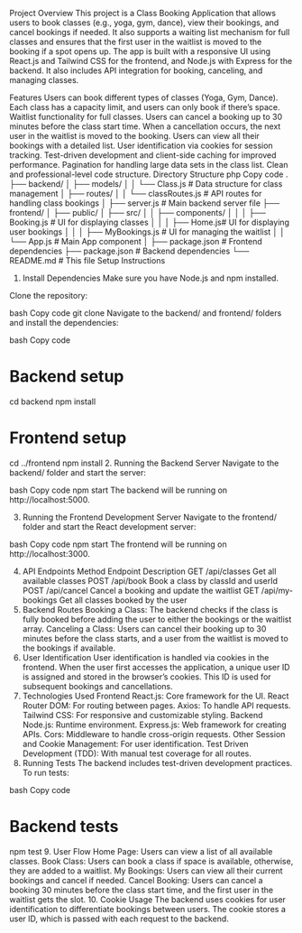 Project Overview
This project is a Class Booking Application that allows users to book classes (e.g., yoga, gym, dance), view their bookings, and cancel bookings if needed. It also supports a waiting list mechanism for full classes and ensures that the first user in the waitlist is moved to the booking if a spot opens up. The app is built with a responsive UI using React.js and Tailwind CSS for the frontend, and Node.js with Express for the backend. It also includes API integration for booking, canceling, and managing classes.

Features
Users can book different types of classes (Yoga, Gym, Dance).
Each class has a capacity limit, and users can only book if there’s space.
Waitlist functionality for full classes.
Users can cancel a booking up to 30 minutes before the class start time.
When a cancellation occurs, the next user in the waitlist is moved to the booking.
Users can view all their bookings with a detailed list.
User identification via cookies for session tracking.
Test-driven development and client-side caching for improved performance.
Pagination for handling large data sets in the class list.
Clean and professional-level code structure.
Directory Structure
php
Copy code
.
├── backend/
│   ├── models/
│   │   └── Class.js         # Data structure for class management
│   ├── routes/
│   │   └── classRoutes.js   # API routes for handling class bookings
│   ├── server.js            # Main backend server file
├── frontend/
│   ├── public/
│   ├── src/
│   │   ├── components/
│   │   │   ├── Booking.js # UI for displaying classes
│   │   │   ├── Home.js# UI for displaying user bookings
│   │   │   ├── MyBookings.js  # UI for managing the waitlist
│   │   └── App.js           # Main App component
│   ├── package.json         # Frontend dependencies
├── package.json             # Backend dependencies
└── README.md                # This file
Setup Instructions
1. Install Dependencies
Make sure you have Node.js and npm installed.

Clone the repository:

bash
Copy code
git clone <repo-url>
Navigate to the backend/ and frontend/ folders and install the dependencies:

bash
Copy code
# Backend setup
cd backend
npm install

# Frontend setup
cd ../frontend
npm install
2. Running the Backend Server
Navigate to the backend/ folder and start the server:

bash
Copy code
npm start
The backend will be running on http://localhost:5000.

3. Running the Frontend Development Server
Navigate to the frontend/ folder and start the React development server:

bash
Copy code
npm start
The frontend will be running on http://localhost:3000.

4. API Endpoints
Method	Endpoint	Description
GET	/api/classes	Get all available classes
POST	/api/book	Book a class by classId and userId
POST	/api/cancel	Cancel a booking and update the waitlist
GET	/api/my-bookings	Get all classes booked by the user
5. Backend Routes
Booking a Class: The backend checks if the class is fully booked before adding the user to either the bookings or the waitlist array.
Canceling a Class: Users can cancel their booking up to 30 minutes before the class starts, and a user from the waitlist is moved to the bookings if available.
6. User Identification
User identification is handled via cookies in the frontend. When the user first accesses the application, a unique user ID is assigned and stored in the browser’s cookies. This ID is used for subsequent bookings and cancellations.
7. Technologies Used
Frontend
React.js: Core framework for the UI.
React Router DOM: For routing between pages.
Axios: To handle API requests.
Tailwind CSS: For responsive and customizable styling.
Backend
Node.js: Runtime environment.
Express.js: Web framework for creating APIs.
Cors: Middleware to handle cross-origin requests.
Other
Session and Cookie Management: For user identification.
Test Driven Development (TDD): With manual test coverage for all routes.
8. Running Tests
The backend includes test-driven development practices. To run tests:

bash
Copy code
# Backend tests
npm test
9. User Flow
Home Page: Users can view a list of all available classes.
Book Class: Users can book a class if space is available, otherwise, they are added to a waitlist.
My Bookings: Users can view all their current bookings and cancel if needed.
Cancel Booking: Users can cancel a booking 30 minutes before the class start time, and the first user in the waitlist gets the slot.
10. Cookie Usage
The backend uses cookies for user identification to differentiate bookings between users. The cookie stores a user ID, which is passed with each request to the backend.
